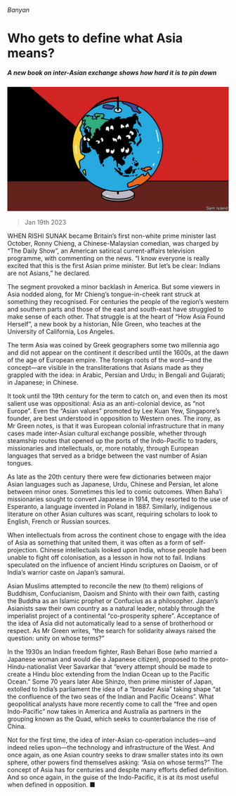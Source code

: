 ###### Banyan

# Who gets to define what Asia means? 

##### A new book on inter-Asian exchange shows how hard it is to pin down 

![image](images/20230121_ASD020.jpg) 

> Jan 19th 2023 

WHEN RISHI SUNAK became Britain’s first non-white prime minister last October, Ronny Chieng, a Chinese-Malaysian comedian, was charged by “The Daily Show”, an American satirical current-affairs television programme, with commenting on the news. “I know everyone is really excited that this is the first Asian prime minister. But let’s be clear: Indians are not Asians,” he declared. 

The segment provoked a minor backlash in America. But some viewers in Asia nodded along, for Mr Chieng’s tongue-in-cheek rant struck at something they recognised. For centuries the people of the region’s western and southern parts and those of the east and south-east have struggled to make sense of each other. That struggle is at the heart of “How Asia Found Herself”, a new book by a historian, Nile Green, who teaches at the University of California, Los Angeles. 

The term Asia was coined by Greek geographers some two millennia ago and did not appear on the continent it described until the 1600s, at the dawn of the age of European empire. The foreign roots of the word—and the concept—are visible in the transliterations that Asians made as they grappled with the idea:  in Arabic, Persian and Urdu;  in Bengali and Gujarati;  in Japanese;  in Chinese. 

It took until the 19th century for the term to catch on, and even then its most salient use was oppositional: Asia as an anti-colonial device, as “not Europe”. Even the “Asian values” promoted by Lee Kuan Yew, Singapore’s founder, are best understood in opposition to Western ones. The irony, as Mr Green notes, is that it was European colonial infrastructure that in many cases made inter-Asian cultural exchange possible, whether through steamship routes that opened up the ports of the Indo-Pacific to traders, missionaries and intellectuals, or, more notably, through European languages that served as a bridge between the vast number of Asian tongues. 

As late as the 20th century there were few dictionaries between major Asian languages such as Japanese, Urdu, Chinese and Persian, let alone between minor ones. Sometimes this led to comic outcomes. When Baha’i missionaries sought to convert Japanese in 1914, they resorted to the use of Esperanto, a language invented in Poland in 1887. Similarly, indigenous literature on other Asian cultures was scant, requiring scholars to look to English, French or Russian sources.

When intellectuals from across the continent chose to engage with the idea of Asia as something that united them, it was often as a form of self-projection. Chinese intellectuals looked upon India, whose people had been unable to fight off colonisation, as a lesson in how not to fail. Indians speculated on the influence of ancient Hindu scriptures on Daoism, or of India’s warrior caste on Japan’s samurai. 

Asian Muslims attempted to reconcile the new (to them) religions of Buddhism, Confucianism, Daoism and Shinto with their own faith, casting the Buddha as an Islamic prophet or Confucius as a philosopher. Japan’s Asianists saw their own country as a natural leader, notably through the imperialist project of a continental “co-prosperity sphere”. Acceptance of the idea of Asia did not automatically lead to a sense of brotherhood or respect. As Mr Green writes, “the search for solidarity always raised the question: unity on whose terms?”

In the 1930s an Indian freedom fighter, Rash Behari Bose (who married a Japanese woman and would die a Japanese citizen), proposed to the proto-Hindu-nationalist Veer Savarkar that “every attempt should be made to create a Hindu bloc extending from the Indian Ocean up to the Pacific Ocean.” Some 70 years later Abe Shinzo, then prime minister of Japan, extolled to India’s parliament the idea of a “broader Asia” taking shape “at the confluence of the two seas of the Indian and Pacific Oceans”. What geopolitical analysts have more recently come to call the “free and open Indo-Pacific” now takes in America and Australia as partners in the grouping known as the Quad, which seeks to counterbalance the rise of China. 

Not for the first time, the idea of inter-Asian co-operation includes—and indeed relies upon—the technology and infrastructure of the West. And once again, as one Asian country seeks to draw smaller states into its own sphere, other powers find themselves asking: “Asia on whose terms?” The concept of Asia has for centuries and despite many efforts defied definition. And so once again, in the guise of the Indo-Pacific, it is at its most useful when defined in opposition. ■






